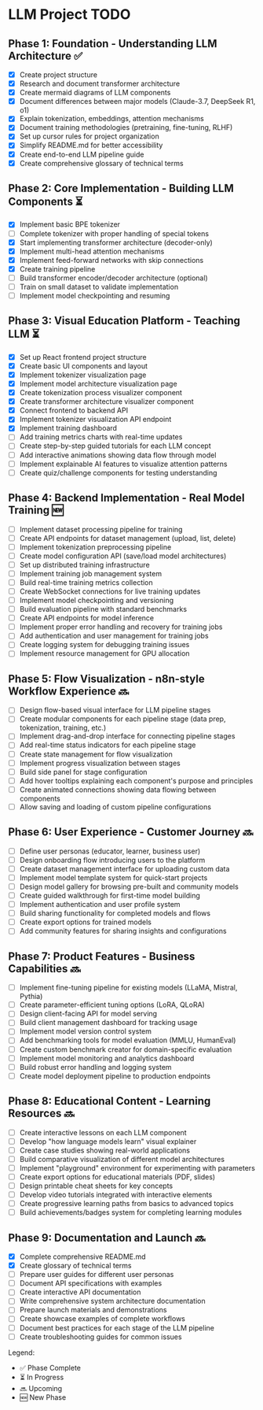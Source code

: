 # LLM Project TODO

## Phase 1: Foundation - Understanding LLM Architecture ✅
- [x] Create project structure
- [x] Research and document transformer architecture
- [x] Create mermaid diagrams of LLM components
- [x] Document differences between major models (Claude-3.7, DeepSeek R1, o1)
- [x] Explain tokenization, embeddings, attention mechanisms
- [x] Document training methodologies (pretraining, fine-tuning, RLHF)
- [x] Set up cursor rules for project organization
- [x] Simplify README.md for better accessibility
- [x] Create end-to-end LLM pipeline guide
- [x] Create comprehensive glossary of technical terms

## Phase 2: Core Implementation - Building LLM Components ⏳
- [x] Implement basic BPE tokenizer
- [ ] Complete tokenizer with proper handling of special tokens
- [x] Start implementing transformer architecture (decoder-only)
- [x] Implement multi-head attention mechanisms 
- [x] Implement feed-forward networks with skip connections
- [x] Create training pipeline
- [ ] Build transformer encoder/decoder architecture (optional)
- [ ] Train on small dataset to validate implementation
- [ ] Implement model checkpointing and resuming

## Phase 3: Visual Education Platform - Teaching LLM ⏳
- [x] Set up React frontend project structure
- [x] Create basic UI components and layout
- [x] Implement tokenizer visualization page
- [x] Implement model architecture visualization page
- [x] Create tokenization process visualizer component
- [x] Create transformer architecture visualizer component
- [x] Connect frontend to backend API
- [x] Implement tokenizer visualization API endpoint
- [x] Implement training dashboard
- [ ] Add training metrics charts with real-time updates
- [ ] Create step-by-step guided tutorials for each LLM concept
- [ ] Add interactive animations showing data flow through model
- [ ] Implement explainable AI features to visualize attention patterns
- [ ] Create quiz/challenge components for testing understanding

## Phase 4: Backend Implementation - Real Model Training 🆕
- [ ] Implement dataset processing pipeline for training
- [ ] Create API endpoints for dataset management (upload, list, delete)
- [ ] Implement tokenization preprocessing pipeline
- [ ] Create model configuration API (save/load model architectures)
- [ ] Set up distributed training infrastructure
- [ ] Implement training job management system
- [ ] Build real-time training metrics collection
- [ ] Create WebSocket connections for live training updates
- [ ] Implement model checkpointing and versioning
- [ ] Build evaluation pipeline with standard benchmarks
- [ ] Create API endpoints for model inference
- [ ] Implement proper error handling and recovery for training jobs
- [ ] Add authentication and user management for training jobs
- [ ] Create logging system for debugging training issues
- [ ] Implement resource management for GPU allocation

## Phase 5: Flow Visualization - n8n-style Workflow Experience 🔜
- [ ] Design flow-based visual interface for LLM pipeline stages
- [ ] Create modular components for each pipeline stage (data prep, tokenization, training, etc.)
- [ ] Implement drag-and-drop interface for connecting pipeline stages
- [ ] Add real-time status indicators for each pipeline stage
- [ ] Create state management for flow visualization
- [ ] Implement progress visualization between stages
- [ ] Build side panel for stage configuration
- [ ] Add hover tooltips explaining each component's purpose and principles
- [ ] Create animated connections showing data flowing between components
- [ ] Allow saving and loading of custom pipeline configurations

## Phase 6: User Experience - Customer Journey 🔜
- [ ] Define user personas (educator, learner, business user)
- [ ] Design onboarding flow introducing users to the platform
- [ ] Create dataset management interface for uploading custom data
- [ ] Implement model template system for quick-start projects
- [ ] Design model gallery for browsing pre-built and community models
- [ ] Create guided walkthrough for first-time model building
- [ ] Implement authentication and user profile system
- [ ] Build sharing functionality for completed models and flows
- [ ] Create export options for trained models
- [ ] Add community features for sharing insights and configurations

## Phase 7: Product Features - Business Capabilities 🔜
- [ ] Implement fine-tuning pipeline for existing models (LLaMA, Mistral, Pythia)
- [ ] Create parameter-efficient tuning options (LoRA, QLoRA)
- [ ] Design client-facing API for model serving
- [ ] Build client management dashboard for tracking usage
- [ ] Implement model version control system
- [ ] Add benchmarking tools for model evaluation (MMLU, HumanEval)
- [ ] Create custom benchmark creator for domain-specific evaluation
- [ ] Implement model monitoring and analytics dashboard
- [ ] Build robust error handling and logging system
- [ ] Create model deployment pipeline to production endpoints

## Phase 8: Educational Content - Learning Resources 🔜
- [ ] Create interactive lessons on each LLM component
- [ ] Develop "how language models learn" visual explainer
- [ ] Create case studies showing real-world applications
- [ ] Build comparative visualization of different model architectures
- [ ] Implement "playground" environment for experimenting with parameters
- [ ] Create export options for educational materials (PDF, slides)
- [ ] Design printable cheat sheets for key concepts
- [ ] Develop video tutorials integrated with interactive elements
- [ ] Create progressive learning paths from basics to advanced topics
- [ ] Build achievements/badges system for completing learning modules

## Phase 9: Documentation and Launch 🔜
- [x] Complete comprehensive README.md
- [x] Create glossary of technical terms
- [ ] Prepare user guides for different user personas
- [ ] Document API specifications with examples
- [ ] Create interactive API documentation
- [ ] Write comprehensive system architecture documentation
- [ ] Prepare launch materials and demonstrations
- [ ] Create showcase examples of complete workflows
- [ ] Document best practices for each stage of the LLM pipeline
- [ ] Create troubleshooting guides for common issues

Legend:
- ✅ Phase Complete
- ⏳ In Progress
- 🔜 Upcoming 
- 🆕 New Phase 